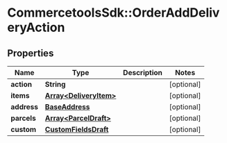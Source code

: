 # CommercetoolsSdk::OrderAddDeliveryAction

## Properties
Name | Type | Description | Notes
------------ | ------------- | ------------- | -------------
**action** | **String** |  | [optional] 
**items** | [**Array&lt;DeliveryItem&gt;**](DeliveryItem.md) |  | [optional] 
**address** | [**BaseAddress**](BaseAddress.md) |  | [optional] 
**parcels** | [**Array&lt;ParcelDraft&gt;**](ParcelDraft.md) |  | [optional] 
**custom** | [**CustomFieldsDraft**](CustomFieldsDraft.md) |  | [optional] 

